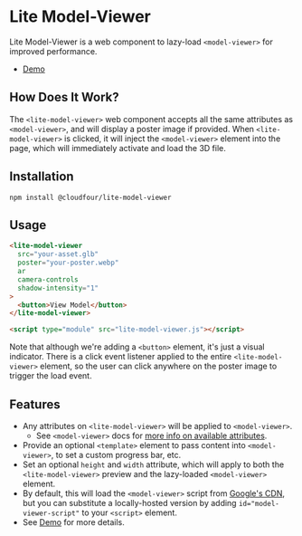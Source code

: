 # Lite Model-Viewer

Lite Model-Viewer is a web component to lazy-load `<model-viewer>` for improved performance.

- [Demo](https://lite-model-viewer.netlify.app/)

## How Does It Work?

The `<lite-model-viewer>` web component accepts all the same attributes as `<model-viewer>`, and will display a poster image if provided. When `<lite-model-viewer>` is clicked, it will inject the `<model-viewer>` element into the page, which will immediately activate and load the 3D file.

## Installation

```shell
npm install @cloudfour/lite-model-viewer
```

## Usage

```html
<lite-model-viewer
  src="your-asset.glb"
  poster="your-poster.webp"
  ar
  camera-controls
  shadow-intensity="1"
>
  <button>View Model</button>
</lite-model-viewer>

<script type="module" src="lite-model-viewer.js"></script>
```

Note that although we're adding a `<button>` element, it's just a visual indicator. There is a click event listener applied to the entire `<lite-model-viewer>` element, so the user can click anywhere on the poster image to trigger the load event.

## Features

- Any attributes on `<lite-model-viewer>` will be applied to `<model-viewer>`.
  - See `<model-viewer>` docs for [more info on available attributes](https://modelviewer.dev).
- Provide an optional `<template>` element to pass content into `<model-viewer>`, to set a custom progress bar, etc.
- Set an optional `height` and `width` attribute, which will apply to both the `<lite-model-viewer>` preview and the lazy-loaded `<model-viewer>` element.
- By default, this will load the `<model-viewer>` script from [Google's CDN](https://developers.google.com/speed/libraries#model-viewer), but you can substitute a locally-hosted version by adding `id="model-viewer-script"` to your `<script>` element.
- See [Demo](https://lite-model-viewer.netlify.app/) for more details.
